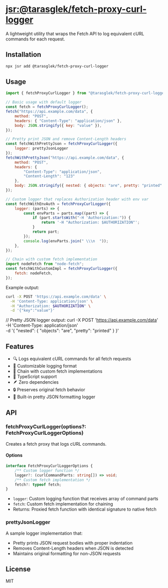 # [jsr:@tarasglek/fetch-proxy-curl-logger](https://jsr.io/@tarasglek/fetch-proxy-curl-logger)

A lightweight utility that wraps the Fetch API to log equivalent cURL commands
for each request.

## Installation

```bash
npx jsr add @tarasglek/fetch-proxy-curl-logger
```

## Usage

```js
import { fetchProxyCurlLogger } from "@tarasglek/fetch-proxy-curl-logger";

// Basic usage with default logger
const fetch = fetchProxyCurlLogger();
fetch("https://api.example.com/data", {
    method: "POST",
    headers: { "Content-Type": "application/json" },
    body: JSON.stringify({ key: "value" }),
});

// Pretty print JSON and remove Content-Length headers
const fetchWithPrettyJson = fetchProxyCurlLogger({
    logger: prettyJsonLogger
});
fetchWithPrettyJson("https://api.example.com/data", {
    method: "POST",
    headers: {
        "Content-Type": "application/json",
        "Content-Length": "123"
    },
    body: JSON.stringify({ nested: { objects: "are", pretty: "printed" } })
});

// Custom logger that replaces Authorization header with env var
const fetchWithEnvAuth = fetchProxyCurlLogger({
    logger: (parts) => {
        const envParts = parts.map((part) => {
            if (part.startsWith("-H 'Authorization:")) {
                return '-H "Authorization: $AUTHORIZATION"';
            }
            return part;
        });
        console.log(envParts.join(" \\\n  "));
    },
});

// Chain with custom fetch implementation
import nodeFetch from "node-fetch";
const fetchWithCustomImpl = fetchProxyCurlLogger({
    fetch: nodeFetch,
});
```

Example output:

```bash
curl -X POST 'https://api.example.com/data' \
  -H 'Content-Type: application/json' \
  -H "Authorization: $AUTHORIZATION" \
  -d '{"key":"value"}'
```

// Pretty JSON logger output:
curl -X POST 'https://api.example.com/data' \
  -H 'Content-Type: application/json' \
  -d '{
  "nested": {
    "objects": "are",
    "pretty": "printed"
  }
}'

## Features

- 🔍 Logs equivalent cURL commands for all fetch requests
- 🎨 Customizable logging format
- 🔗 Chain with custom fetch implementations
- 📝 TypeScript support
- 🪶 Zero dependencies
- 🔒 Preserves original fetch behavior
- 🎯 Built-in pretty JSON formatting logger

## API

### fetchProxyCurlLogger(options?: FetchProxyCurlLoggerOptions)

Creates a fetch proxy that logs cURL commands.

#### Options

```typescript
interface FetchProxyCurlLoggerOptions {
    /** Custom logger function */
    logger?: (curlCommandParts: string[]) => void;
    /** Custom fetch implementation */
    fetch?: typeof fetch;
}
```

- `logger`: Custom logging function that receives array of command parts
- `fetch`: Custom fetch implementation for chaining
- Returns: Proxied fetch function with identical signature to native fetch

### prettyJsonLogger

A sample logger implementation that:
- Pretty prints JSON request bodies with proper indentation
- Removes Content-Length headers when JSON is detected
- Maintains original formatting for non-JSON requests

## License

MIT
